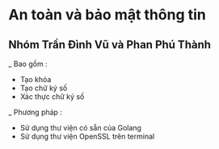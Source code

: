 # An toàn và bảo mật thông tin 
## Nhóm Trần Đình Vũ và Phan Phú Thành
_ Bao gồm :
+ Tạo khóa 
+ Tạo chữ ký số
+ Xác thực chữ ký số

_ Phương pháp : 
+ Sử dụng thư viện có sẵn của Golang
+ Sử dụng thư viện OpenSSL trên terminal

